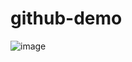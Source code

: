 # github-demo

![image](https://user-images.githubusercontent.com/52496334/123517018-9cee7100-d6bc-11eb-976a-95a56d7138c8.png)

